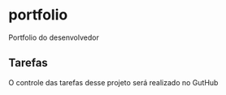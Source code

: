 # portfolio
Portfolio do desenvolvedor

## Tarefas

O controle das tarefas desse projeto será realizado no GutHub
